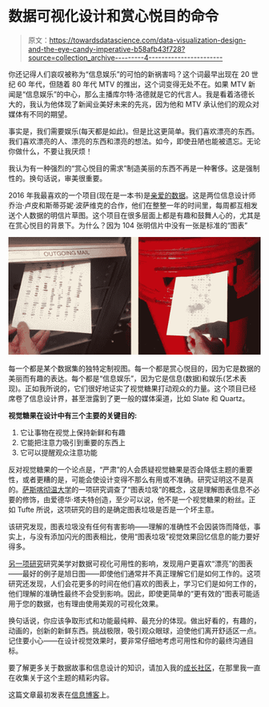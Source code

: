 # 数据可视化设计和赏心悦目的命令

> 原文：<https://towardsdatascience.com/data-visualization-design-and-the-eye-candy-imperative-b58afb43f728?source=collection_archive---------4----------------------->

你还记得人们哀叹被称为“信息娱乐”的可怕的新祸害吗？这个词最早出现在 20 世纪 60 年代，但随着 80 年代 MTV 的推出，这个词变得无处不在。如果 MTV 新闻是“信息娱乐”的中心，那么主播库尔特·洛德就是它的代言人。我是看着洛德长大的，我认为他体现了新闻业美好未来的先兆，因为他和 MTV 承认他们的观众对媒体有不同的期望。

事实是，我们需要娱乐(每天都是如此)。但是比这更简单。我们喜欢漂亮的东西。我们喜欢漂亮的人、漂亮的东西和漂亮的想法。如今，即使丑陋也能被遗忘。无论你做什么，不要让我厌烦！

我认为有一种强烈的“赏心悦目的需求”制造美丽的东西不再是一种奢侈。这是强制性的。换句话说，审美很重要。

2016 年我最喜欢的一个项目(现在是一本书)是[亲爱的数据](http://www.dear-data.com/)。这是两位信息设计师乔治·卢皮和斯蒂芬妮·波萨维克的合作，他们在整整一年的时间里，每周都互相发送个人数据的明信片草图。这个项目在很多层面上都是有趣和鼓舞人心的，尤其是在赏心悦目的背景下。为什么？因为 104 张明信片中没有一张是标准的“图表”

![](img/d3f0bb93be6dc1d8262d25ddf58ed9b1.png)

每一个都是某个数据集的独特定制视图。每一个都是赏心悦目的，因为它是数据的美丽而有趣的表达。每个都是“信息娱乐”，因为它是信息(数据)和娱乐(艺术表现)。正如我所说的，它们很好地证实了视觉糖果打动观众的力量。这个项目已经席卷了信息设计界，甚至泄露到了更一般的媒体渠道，比如 Slate 和 Quartz。

**视觉糖果在设计中有三个主要的关键目的:**

1.  它让事物在视觉上保持新鲜和有趣
2.  它能把注意力吸引到重要的东西上
3.  它可以提醒观众注意功能

反对视觉糖果的一个论点是，“严肃”的人会质疑视觉糖果是否会降低主题的重要性，或者更糟的是，可能会使设计变得不那么有用或不准确。研究证明这不是真的。[萨斯喀彻温大学](http://hci.usask.ca/uploads/173-pap0297-bateman.pdf)的一项研究调查了“图表垃圾”的概念，这是理解图表信息不必要的修饰，由爱德华·塔夫特创造，至少可以说，他不是一个视觉糖果的粉丝。正如 Tufte 所说，这项研究的目的是确定图表垃圾是否是一个坏主意。

该研究发现，图表垃圾没有任何有害影响——理解的准确性不会因装饰而降低，事实上，与没有添加闪光的图表相比，使用“图表垃圾”视觉效果回忆信息的能力要好得多。

[另一项研究](http://infoscape.org/publications/iv07b.pdf)研究美学对数据可视化可用性的影响，发现用户更喜欢“漂亮”的图表——最好的例子是旭日图——即使他们通常并不真正理解它们是如何工作的。这项研究还发现，人们会花更多的时间在他们喜欢的图表上，学习它们是如何工作的，他们理解的准确性最终不会受到影响。因此，即使更简单的“更有效的”图表可能适用于您的数据，也有理由使用美观的可视化效果。

换句话说，你应该争取形式和功能最纯粹、最充分的体现。做出好看的，有趣的，动画的，创新的新鲜东西。挑战极限，吸引观众眼球，迫使他们离开舒适区一点。记住要小心——在设计视觉效果时，要非常仔细地考虑可用性和你的最终沟通目标。

要了解更多关于数据故事和信息设计的知识，请加入我的[成长社区](https://www.facebook.com/groups/rockthevizcomm/)，在那里我一直在收集关于这个主题的精彩内容。

这篇文章最初发表在[信息博客](https://medium.com/@Infogram/data-visualization-design-and-the-eye-candy-imperative-f75c6d1803b6#.s2lo7xz4i)上。